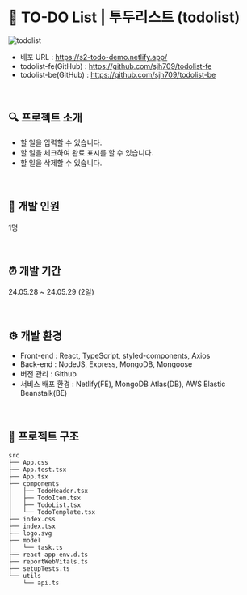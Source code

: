 # 📍 TO-DO List | 투두리스트 (todolist)

![todolist](https://github.com/sjh709/todolist-fe/assets/42454759/8e88b015-6b72-4d3b-ab89-6bf5b53c821f)

- 배포 URL : https://s2-todo-demo.netlify.app/
- todolist-fe(GitHub) : https://github.com/sjh709/todolist-fe
- todolist-be(GitHub) : https://github.com/sjh709/todolist-be

<br>

## 🔍 프로젝트 소개

- 할 일을 입력할 수 있습니다.
- 할 일을 체크하여 완료 표시를 할 수 있습니다.
- 할 일을 삭제할 수 있습니다.

<br>

## 🌱 개발 인원
1명

<br>

## ⏰ 개발 기간
24.05.28 ~ 24.05.29 (2일)

<br>

## ⚙️ 개발 환경

- Front-end : React, TypeScript, styled-components, Axios
- Back-end : NodeJS, Express, MongoDB, Mongoose
- 버전 관리 : Github
- 서비스 배포 환경 : Netlify(FE), MongoDB Atlas(DB), AWS Elastic Beanstalk(BE)

<br>

## 📂 프로젝트 구조

```
src
├── App.css
├── App.test.tsx
├── App.tsx
├── components
│   ├── TodoHeader.tsx
│   ├── TodoItem.tsx
│   ├── TodoList.tsx
│   └── TodoTemplate.tsx
├── index.css
├── index.tsx
├── logo.svg
├── model
│   └── task.ts
├── react-app-env.d.ts
├── reportWebVitals.ts
├── setupTests.ts
└── utils
    └── api.ts
```

<br>
